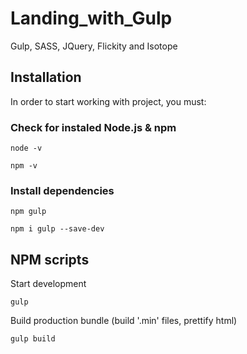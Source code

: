 # Landing_with_Gulp
Gulp, SASS, JQuery, Flickity and Isotope


## Installation

In order to start working with project, you must:

### Check for instaled Node.js & npm
```
node -v
```
```
npm -v
```

### Install dependencies
```
npm gulp
```
```
npm i gulp --save-dev
```

## NPM scripts

Start development

```
gulp
```

Build production bundle (build '.min' files, prettify html)

```
gulp build
```
